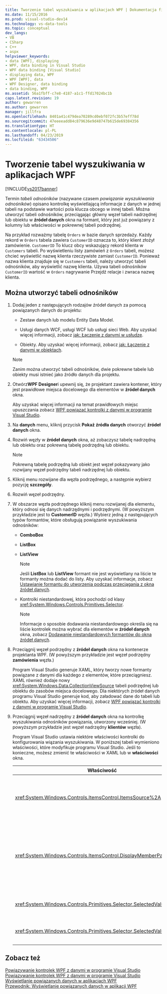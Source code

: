 ```yaml
---
title: Tworzenie tabel wyszukiwania w aplikacjach WPF | Dokumentacja firmy Microsoft
ms.date: 11/15/2016
ms.prod: visual-studio-dev14
ms.technology: vs-data-tools
ms.topic: conceptual
dev_langs:
- VB
- CSharp
- C++
- aspx
helpviewer_keywords:
- data [WPF], displaying
- WPF, data binding in Visual Studio
- WPF data binding [Visual Studio]
- displaying data, WPF
- WPF [WPF], data
- WPF Designer, data binding
- data binding, WPF
ms.assetid: 56a1fbff-c7e8-4187-a1c1-ffd17024bc1b
caps.latest.revision: 19
author: gewarren
ms.author: gewarren
manager: jillfra
ms.openlocfilehash: 8401a41c479dea70289cd0ebf072fc3b57eff78d
ms.sourcegitcommit: 47eeeeadd84c879636e9d48747b615de69384356
ms.translationtype: HT
ms.contentlocale: pl-PL
ms.lasthandoff: 04/23/2019
ms.locfileid: "63434506"
---
```

# <a name="create-lookup-tables-in-wpf-applications"></a>Tworzenie tabel wyszukiwania w aplikacjach WPF
[!INCLUDE[vs2017banner](../includes/vs2017banner.md)]

Termin *tabeli odnośników* (nazywane czasem *powiązanie wyszukiwania odnośników*) opisano kontrolkę wyświetlającą informacje z danych w jednej tabeli na podstawie wartości pola klucza obcego w innej tabeli. Można utworzyć tabeli odnośników, przeciągając główny węzeł tabeli nadrzędnej lub obiektu w **źródeł danych** okna na formant, który jest już powiązany z kolumny lub właściwości w pokrewnej tabeli podrzędnej.  
  
 Na przykład rozważmy tabelę `Orders` w bazie danych sprzedaży. Każdy rekord w `Orders` tabela zawiera `CustomerID` oznacza to, który klient złożył zamówienie. `CustomerID` To klucz obcy wskazujący rekord klienta w `Customers` tabeli. Po wyświetleniu listy zamówień z `Orders` tabeli, możesz chcieć wyświetlić nazwę klienta rzeczywiste zamiast `CustomerID`. Ponieważ nazwa klienta znajduje się w `Customers` tabeli, należy utworzyć tabeli odnośników, aby wyświetlić nazwę klienta. Używa tabeli odnośników `CustomerID` wartość w `Orders` nagrywanie Przejdź relacje i zwraca nazwę klienta.  
  
## <a name="to-create-a-lookup-table"></a>Można utworzyć tabeli odnośników  
  
1. Dodaj jeden z następujących rodzajów źródeł danych za pomocą powiązanych danych do projektu:  
  
    - Zestaw danych lub modelu Entity Data Model.

    - Usługi danych WCF, usługi WCF lub usługi sieci Web. Aby uzyskać więcej informacji, zobacz [jak: Łączenie z danymi w usłudze](../data-tools/how-to-connect-to-data-in-a-service.md).  
  
    - Obiekty. Aby uzyskać więcej informacji, zobacz [jak: Łączenie z danymi w obiektach](http://msdn.microsoft.com/library/862fd351-0f4d-4220-9743-6103b87dc24b).  
  
    > [!NOTE]
    > Zanim można utworzyć tabeli odnośników, dwie pokrewne tabele lub obiekty musi istnieć jako źródło danych dla projektu.  
  
2. Otwórz**WPF Designer**i upewnij się, że projektant zawiera kontener, który jest prawidłowe miejsca docelowego dla elementów w **źródeł danych** okna.  
  
     Aby uzyskać więcej informacji na temat prawidłowych miejsc upuszczania zobacz [WPF powiązać kontrolki z danymi w programie Visual Studio](../data-tools/bind-wpf-controls-to-data-in-visual-studio1.md).  
  
3. Na **danych** menu, kliknij przycisk **Pokaż źródła danych** otworzyć **źródeł danych** okna.  
  
4. Rozwiń węzły w **źródeł danych** okna, aż zobaczysz tabelę nadrzędną lub obiektu oraz pokrewną tabelę podrzędną lub obiektu.  
  
    > [!NOTE]
    > Pokrewną tabelę podrzędną lub obiekt jest węzeł pokazywany jako rozwijany węzeł podrzędny tabeli nadrzędnej lub obiektu.  
  
5. Kliknij menu rozwijane dla węzła podrzędnego, a następnie wybierz pozycję **szczegóły**.  
  
6. Rozwiń węzeł podrzędny.  
  
7. W obszarze węzła podrzędnego kliknij menu rozwijanej dla elementu, który odnosi się danych nadrzędnymi i podrzędnymi. (W powyższym przykładzie jest to **CustomerID** węzła.) Wybierz jedną z następujących typów formantów, które obsługują powiązanie wyszukiwania odnośników:  
  
    - **ComboBox**  
  
    - **ListBox**  
  
    - **ListView**  
  
        > [!NOTE]
        > Jeśli **ListBox** lub **ListView** formant nie jest wyświetlany na liście te formanty można dodać do listy. Aby uzyskać informacje, zobacz [Ustawianie formantu do utworzenia podczas przeciągania z okna źródeł danych](../data-tools/set-the-control-to-be-created-when-dragging-from-the-data-sources-window.md).  
  
    - Kontrolki niestandardowej, która pochodzi od klasy <xref:System.Windows.Controls.Primitives.Selector>.  
  
        > [!NOTE]
        > Informacje o sposobie dodawania niestandardowego określa się na liście kontrolek można wybrać dla elementów w **źródeł danych** okna, zobacz [Dodawanie niestandardowych formantów do okna źródeł danych](../data-tools/add-custom-controls-to-the-data-sources-window.md).  
  
8. Przeciągnij węzeł podrzędny z **źródeł danych** okna na kontenerze projektanta WPF. (W powyższym przykładzie jest węzeł podrzędny **zamówienia** węzła.)  
  
     Program Visual Studio generuje XAML, który tworzy nowe formanty powiązane z danymi dla każdego z elementów, które przeciągniesz. XAML również dodaje nowy <xref:System.Windows.Data.CollectionViewSource> tabeli podrzędnej lub obiektu do zasobów miejsca docelowego. Dla niektórych źródeł danych programu Visual Studio generuje kod, aby załadować dane do tabeli lub obiektu. Aby uzyskać więcej informacji, zobacz [WPF powiązać kontrolki z danymi w programie Visual Studio](../data-tools/bind-wpf-controls-to-data-in-visual-studio1.md).  
  
9. Przeciągnij węzeł nadrzędny z **źródeł danych** okna na kontrolkę wyszukiwania odnośników powiązania, utworzony wcześniej. (W powyższym przykładzie jest węzeł nadrzędny **klientów** węzła).  
  
     Program Visual Studio ustawia niektóre właściwości kontrolki do konfigurowania wiązania wyszukiwania. W poniższej tabeli wymieniono właściwości, które modyfikuje programu Visual Studio. Jeśli to konieczne, możesz zmienić te właściwości w XAML lub w **właściwości** okna.  
  
    |Właściwość|Wyjaśnienie ustawienia|  
    |--------------|----------------------------|  
    |<xref:System.Windows.Controls.ItemsControl.ItemsSource%2A>|Ta właściwość określa, kolekcji lub powiązania, które służy do uzyskiwania danych, który jest wyświetlany w formancie. Program Visual Studio ustawia tę właściwość <xref:System.Windows.Data.CollectionViewSource> dla danych nadrzędnej, do którego został przeciągnięty do formantu.|  
    |<xref:System.Windows.Controls.ItemsControl.DisplayMemberPath%2A>|Ta właściwość określa ścieżkę do elementu danych, który jest wyświetlany w formancie. Program Visual Studio ustawia tę właściwość do pierwszej kolumny lub właściwości w danych nadrzędnej po kluczu podstawowym typie danych ciągu.<br /><br /> Jeśli chcesz wyświetlić innej kolumny lub właściwości w danych nadrzędnej, należy zmienić tę właściwość na ścieżkę inną właściwość.|  
    |<xref:System.Windows.Controls.Primitives.Selector.SelectedValue%2A>|Program Visual Studio wiąże tej właściwości do kolumny lub właściwości danych podrzędnych, która została przeciągnięta do projektanta. Jest to klucz obcy, aby dane nadrzędnej.|  
    |<xref:System.Windows.Controls.Primitives.Selector.SelectedValuePath%2A>|Program Visual Studio ustawia tę właściwość ścieżki kolumny lub właściwości danych podrzędne, które jest kluczem obcym danych nadrzędnej.|  
  
## <a name="see-also"></a>Zobacz też  
 [Powiązywanie kontrolek WPF z danymi w programie Visual Studio](../data-tools/bind-wpf-controls-to-data-in-visual-studio1.md)   
 [Powiązywanie kontrolek WPF z danymi w programie Visual Studio](../data-tools/bind-wpf-controls-to-data-in-visual-studio2.md)   
 [Wyświetlanie powiązanych danych w aplikacjach WPF](../data-tools/display-related-data-in-wpf-applications.md)   
 [Przewodnik: Wyświetlanie powiązanych danych w aplikacji WPF](../data-tools/walkthrough-displaying-related-data-in-a-wpf-application.md)
